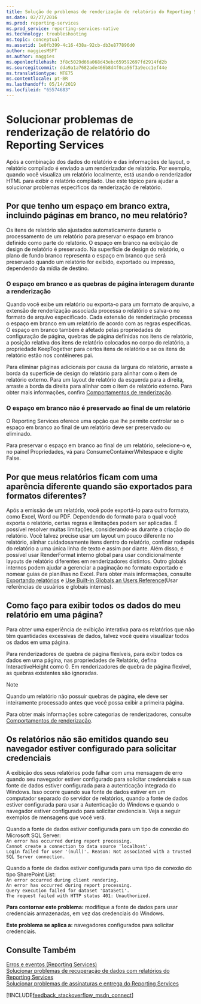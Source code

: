 ```yaml
---
title: Solução de problemas de renderização de relatório do Reporting Services | Microsoft Docs
ms.date: 02/27/2016
ms.prod: reporting-services
ms.prod_service: reporting-services-native
ms.technology: troubleshooting
ms.topic: conceptual
ms.assetid: 1e0fb399-4c16-438a-92cb-db3e877896d0
author: maggiesMSFT
ms.author: maggies
ms.openlocfilehash: 3f8c5029d66a068d43ebc659592697fd2914fd2b
ms.sourcegitcommit: dda9a1a7682ade466b8d4f0ca56f3a9ecc1ef44e
ms.translationtype: MTE75
ms.contentlocale: pt-BR
ms.lasthandoff: 05/14/2019
ms.locfileid: "65574683"
---
```

# <a name="troubleshoot-reporting-services-report-rendering-issues"></a>Solucionar problemas de renderização de relatório do Reporting Services
Após a combinação dos dados do relatório e das informações de layout, o relatório compilado é enviado a um renderizador de relatório. Por exemplo, quando você visualiza um relatório localmente, está usando o renderizador HTML para exibir o relatório compilado. Use este tópico para ajudar a solucionar problemas específicos da renderização de relatório.   
  
## <a name="why-do-i-have-extra-white-space-including-blank-pages-in-my-report"></a>Por que tenho um espaço em branco extra, incluindo páginas em branco, no meu relatório?  
Os itens de relatório são ajustados automaticamente durante o processamento de um relatório para preservar o espaço em branco definido como parte do relatório. O espaço em branco na exibição de design de relatório é preservado. Na superfície de design do relatório, o plano de fundo branco representa o espaço em branco que será preservado quando um relatório for exibido, exportado ou impresso, dependendo da mídia de destino.  
  
### <a name="white-space-and-page-breaks-interact-during-rendering"></a>O espaço em branco e as quebras de página interagem durante a renderização  
Quando você exibe um relatório ou exporta-o para um formato de arquivo, a extensão de renderização associada processa o relatório e salva-o no formato de arquivo especificado. Cada extensão de renderização processa o espaço em branco em um relatório de acordo com as regras específicas. O espaço em branco também é afetado pelas propriedades de configuração de página, quebras de página definidas nos itens de relatório, a posição relativa dos itens de relatório colocados no corpo do relatório, a propriedade KeepTogether para certos itens de relatório e se os itens de relatório estão nos contêineres pai.   
  
Para eliminar páginas adicionais por causa da largura do relatório, arraste a borda da superfície de design do relatório para alinhar com o item de relatório externo. Para um layout de relatório da esquerda para a direita, arraste a borda da direita para alinhar com o item de relatório externo. Para obter mais informações, confira [Comportamentos de renderização](../../reporting-services/report-design/rendering-behaviors-report-builder-and-ssrs.md).  
  
### <a name="white-space-is-not-preserved-at-the-end-of-a-report"></a>O espaço em branco não é preservado ao final de um relatório  
O Reporting Services oferece uma opção que lhe permite controlar se o espaço em branco ao final de um relatório deve ser preservado ou eliminado.   
  
Para preservar o espaço em branco ao final de um relatório, selecione-o e, no painel Propriedades, vá para ConsumeContainerWhitespace e digite False.   
  
## <a name="why-do-my-reports-look-different-when-exported-to-different-formats"></a>Por que meus relatórios ficam com uma aparência diferente quando são exportados para formatos diferentes?  
Após a emissão de um relatório, você pode exportá-lo para outro formato, como Excel, Word ou PDF. Dependendo do formato para o qual você exporta o relatório, certas regras e limitações podem ser aplicadas. É possível resolver muitas limitações, considerando-as durante a criação do relatório. Você talvez precise usar um layout um pouco diferente no relatório, alinhar cuidadosamente itens dentro do relatório, confinar rodapés do relatório a uma única linha de texto e assim por diante. Além disso, é possível usar RenderFormat interno global para usar condicionalmente layouts de relatório diferentes em renderizadores distintos. Outro globals internos podem ajudar a gerenciar a paginação no formato exportado e nomear guias de planilhas no Excel. Para obter mais informações, consulte [Exportando relatórios](../../reporting-services/report-builder/export-reports-report-builder-and-ssrs.md) e [Use Built-in Globals an Users Reference](../../reporting-services/report-design/built-in-collections-built-in-globals-and-users-references-report-builder.md)(Usar referências de usuários e globais internas).  
  
## <a name="how-can-i-view-all-my-report-data-on-one-page"></a>Como faço para exibir todos os dados do meu relatório em uma página?  
Para obter uma experiência de exibição interativa para os relatórios que não têm quantidades excessivas de dados, talvez você queira visualizar todos os dados em uma página.   
  
Para renderizadores de quebra de página flexíveis, para exibir todos os dados em uma página, nas propriedades de Relatório, defina InteractiveHeight como 0. Em renderizadores de quebra de página flexível, as quebras existentes são ignoradas.   
  
> [!NOTE]  
> Quando um relatório não possuir quebras de página, ele deve ser inteiramente processado antes que você possa exibir a primeira página.   
  
Para obter mais informações sobre categorias de renderizadores, consulte [Comportamentos de renderização](../../reporting-services/report-design/rendering-behaviors-report-builder-and-ssrs.md).  
  
## <a name="reports-do-not-run-when-your-browser-is-configured-to-prompt-for-credentials"></a>Os relatórios não são emitidos quando seu navegador estiver configurado para solicitar credenciais  
A exibição dos seus relatórios pode falhar com uma mensagem de erro quando seu navegador estiver configurado para solicitar credenciais e sua fonte de dados estiver configurada para a autenticação integrada do Windows. Isso ocorre quando sua fonte de dados estiver em um computador separado do servidor de relatórios, quando a fonte de dados estiver configurada para usar a Autenticação do Windows e quando o navegador estiver configurado para solicitar credenciais. Veja a seguir exemplos de mensagens que você verá.  
  
Quando a fonte de dados estiver configurada para um tipo de conexão do Microsoft SQL Server:  
`An error has occurred during report processing.`  
`Cannot create a connection to data source 'localhost'.`  
`Login failed for user '(null)'. Reason: Not associated with a trusted SQL Server connection.`  
  
Quando a fonte de dados estiver configurada para uma tipo de conexão do tipo SharePoint List:  
`An error occurred during client rendering.`   
`An error has occurred during report processing.`   
`Query execution failed for dataset 'DataSet1'.`   
`The request failed with HTTP status 401: Unauthorized.`  
  
**Para contornar este problema:** modifique a fonte de dados para usar credenciais armazenadas, em vez das credenciais do Windows.  
  
**Este problema se aplica a:** navegadores configurados para solicitar credenciais.  
  
## <a name="see-also"></a>Consulte Também  
[Erros e eventos (Reporting Services)](../../reporting-services/troubleshooting/errors-and-events-reference-reporting-services.md)  
[Solucionar problemas de recuperação de dados com relatórios do Reporting Services](../../reporting-services/troubleshooting/troubleshoot-data-retrieval-issues-with-reporting-services-reports.md)  
[Solucionar problemas de assinaturas e entrega do Reporting Services](../../reporting-services/troubleshooting/troubleshoot-reporting-services-subscriptions-and-delivery.md)  
  
  
  
  

[!INCLUDE[feedback_stackoverflow_msdn_connect](../../includes/feedback-stackoverflow-msdn-connect-md.md)]

